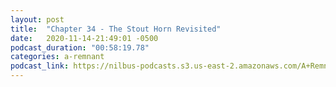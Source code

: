 ```yaml
---
layout: post
title:  "Chapter 34 - The Stout Horn Revisited"
date:   2020-11-14-21:49:01 -0500
podcast_duration: "00:58:19.78"
categories: a-remnant
podcast_link: https://nilbus-podcasts.s3.us-east-2.amazonaws.com/A+Remnant+Shall+Return/34+-+Chapter+34+-+The+Stout+Horn+Revisited.mp3
---
```

